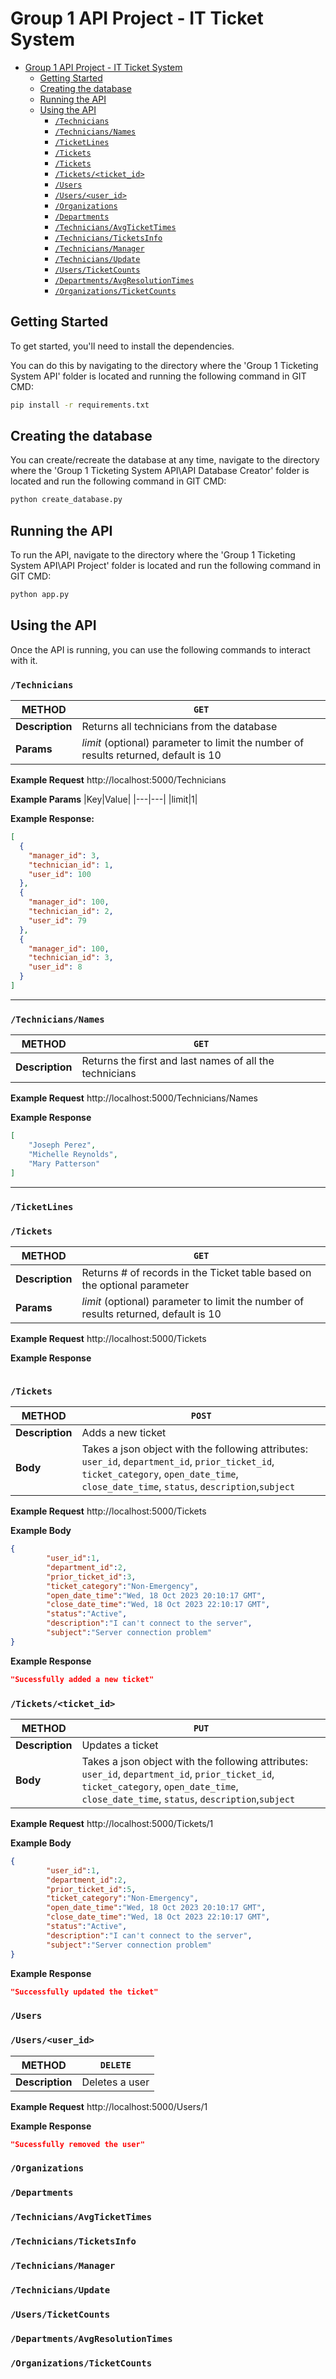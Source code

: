 # Group 1 API Project - IT Ticket System

- [Group 1 API Project - IT Ticket System](#group-1-api-project---it-ticket-system)
  - [Getting Started](#getting-started)
  - [Creating the database](#creating-the-database)
  - [Running the API](#running-the-api)
  - [Using the API](#using-the-api)
    - [`/Technicians`](#technicians)
    - [`/Technicians/Names`](#techniciansnames)
    - [`/TicketLines`](#ticketlines)
    - [`/Tickets`](#tickets)
    - [`/Tickets`](#tickets-1)
    - [`/Tickets/<ticket_id>`](#ticketsticket_id)
    - [`/Users`](#users)
    - [`/Users/<user_id>`](#usersuser_id)
    - [`/Organizations`](#organizations)
    - [`/Departments`](#departments)
    - [`/Technicians/AvgTicketTimes`](#techniciansavgtickettimes)
    - [`/Technicians/TicketsInfo`](#techniciansticketsinfo)
    - [`/Technicians/Manager`](#techniciansmanager)
    - [`/Technicians/Update`](#techniciansupdate)
    - [`/Users/TicketCounts`](#usersticketcounts)
    - [`/Departments/AvgResolutionTimes`](#departmentsavgresolutiontimes)
    - [`/Organizations/TicketCounts`](#organizationsticketcounts)


## Getting Started
To get started, you'll need to install the dependencies.

You can do this by navigating to the directory where the 'Group 1 Ticketing System API' folder is located and running the following command in GIT CMD:
```bash
pip install -r requirements.txt
```

## Creating the database
You can create/recreate the database at any time, navigate to the directory where the 'Group 1 Ticketing System API\API Database Creator' folder is located and run the following command in GIT CMD:

```bash
python create_database.py
```

## Running the API
To run the API, navigate to the directory where the 'Group 1 Ticketing System API\API Project' folder is located and run the following command in GIT CMD:

```bash
python app.py
```

## Using the API
Once the API is running, you can use the following commands to interact with it.

### `/Technicians`

|METHOD|`GET`|
|---|---|
|**Description**|Returns all technicians from the database|
|**Params**|*limit* (optional) parameter to limit the number of results returned, default is 10|

**Example Request**
http://localhost:5000/Technicians

**Example Params**
|Key|Value|
|---|---|
|limit|1|


**Example Response:**
```json
[
  {
    "manager_id": 3,
    "technician_id": 1,
    "user_id": 100
  },
  {
    "manager_id": 100,
    "technician_id": 2,
    "user_id": 79
  },
  {
    "manager_id": 100,
    "technician_id": 3,
    "user_id": 8
  }
]
```
---

### `/Technicians/Names`

|METHOD|`GET`|
|---|---|
|**Description**|Returns the first and last names of all the technicians|

**Example Request**
http://localhost:5000/Technicians/Names

**Example Response**
```json
[
    "Joseph Perez",
    "Michelle Reynolds",
    "Mary Patterson"
]
```
---

### `/TicketLines`

### `/Tickets`
|METHOD|`GET`|
|---|---|
|**Description**|Returns # of records in the Ticket table based on the optional parameter|
|**Params**|*limit* (optional) parameter to limit the number of results returned, default is 10|

**Example Request**
http://localhost:5000/Tickets

**Example Response**
```json

```
<a id="add-ticket"></a>
### `/Tickets`
|METHOD|`POST`|
|-------|-----|
|**Description**|Adds a new ticket|
|**Body**|Takes a json object with the following attributes: `user_id`, `department_id`, `prior_ticket_id`, `ticket_category`, `open_date_time`, `close_date_time`, `status`, `description`,`subject`|

**Example Request**
http://localhost:5000/Tickets

**Example Body**
```json
{
        "user_id":1,
        "department_id":2,
        "prior_ticket_id":3,
        "ticket_category":"Non-Emergency",
        "open_date_time":"Wed, 18 Oct 2023 20:10:17 GMT",
        "close_date_time":"Wed, 18 Oct 2023 22:10:17 GMT",
        "status":"Active",
        "description":"I can't connect to the server",
        "subject":"Server connection problem"
}
```

**Example Response**
```json
"Sucessfully added a new ticket"
```
<a id="update-ticket"></a>
### `/Tickets/<ticket_id>`
|METHOD|`PUT`|
|-------|-----|
|**Description**|Updates a ticket|
|**Body**|Takes a json object with the following attributes: `user_id`, `department_id`, `prior_ticket_id`, `ticket_category`, `open_date_time`, `close_date_time`, `status`, `description`,`subject`|

**Example Request**
http://localhost:5000/Tickets/1

**Example Body**
```json
{
        "user_id":1,
        "department_id":2,
        "prior_ticket_id":5,
        "ticket_category":"Non-Emergency",
        "open_date_time":"Wed, 18 Oct 2023 20:10:17 GMT",
        "close_date_time":"Wed, 18 Oct 2023 22:10:17 GMT",
        "status":"Active",
        "description":"I can't connect to the server",
        "subject":"Server connection problem"
}
```

**Example Response**
```json
"Successfully updated the ticket"
```
### `/Users`

<a id="delete-user"></a>
### `/Users/<user_id>`

|METHOD|`DELETE`|
|-------|-----|
|**Description**|Deletes a user|

**Example Request**
http://localhost:5000/Users/1

**Example Response**
```json
"Sucessfully removed the user"
```

### `/Organizations`

### `/Departments`

### `/Technicians/AvgTicketTimes`

### `/Technicians/TicketsInfo`

### `/Technicians/Manager`

### `/Technicians/Update`

### `/Users/TicketCounts`

### `/Departments/AvgResolutionTimes`

### `/Organizations/TicketCounts`




